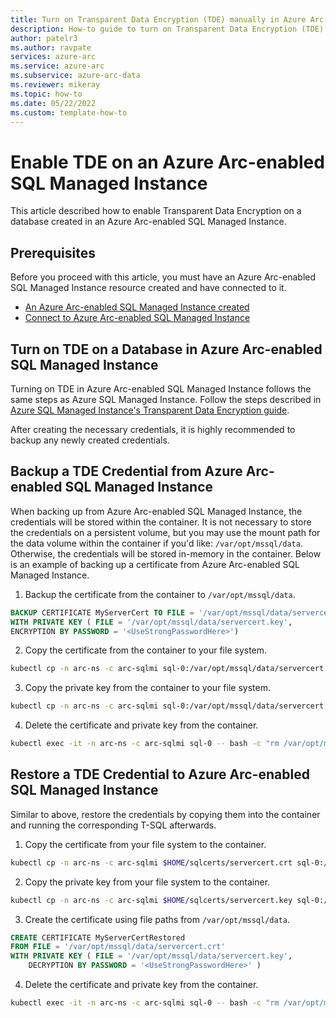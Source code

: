 ```yaml
---
title: Turn on Transparent Data Encryption (TDE) manually in Azure Arc-enabled SQL Managed Instance
description: How-to guide to turn on Transparent Data Encryption (TDE) in an Azure Arc-enabled SQL Managed Instance
author: patelr3
ms.author: ravpate
services: azure-arc
ms.service: azure-arc
ms.subservice: azure-arc-data
ms.reviewer: mikeray
ms.topic: how-to
ms.date: 05/22/2022
ms.custom: template-how-to
---
```


# Enable TDE on an Azure Arc-enabled SQL Managed Instance

This article described how to enable Transparent Data Encryption on a database created in an Azure Arc-enabled SQL Managed Instance.

## Prerequisites

Before you proceed with this article, you must have an Azure Arc-enabled SQL Managed Instance resource created and have connected to it.

- [An Azure Arc-enabled SQL Managed Instance created](./create-sql-managed-instance.md)
- [Connect to Azure Arc-enabled SQL Managed Instance](./connect-managed-instance.md)

## Turn on TDE on a Database in Azure Arc-enabled SQL Managed Instance

Turning on TDE in Azure Arc-enabled SQL Managed Instance follows the same steps as Azure SQL Managed Instance. Follow the steps described in [Azure SQL Managed Instance's Transparent Data Encryption guide](https://docs.microsoft.com/sql/relational-databases/security/encryption/transparent-data-encryption?view=sql-server-ver15#enable-tde).

After creating the necessary credentials, it is highly recommended to backup any newly created credentials.

## Backup a TDE Credential from Azure Arc-enabled SQL Managed Instance

When backing up from Azure Arc-enabled SQL Managed Instance, the credentials will be stored within the container. It is not necessary to store the credentials on a persistent volume, but you may use the mount path for the data volume within the container if you'd like: `/var/opt/mssql/data`. Otherwise, the credentials will be stored in-memory in the container.  Below is an example of backing up a certificate from Azure Arc-enabled SQL Managed Instance.

1. Backup the certificate from the container to `/var/opt/mssql/data`.

```sql
BACKUP CERTIFICATE MyServerCert TO FILE = '/var/opt/mssql/data/servercert.crt'
WITH PRIVATE KEY ( FILE = '/var/opt/mssql/data/servercert.key',
ENCRYPTION BY PASSWORD = '<UseStrongPasswordHere>')
```

2. Copy the certificate from the container to your file system.

```bash
kubectl cp -n arc-ns -c arc-sqlmi sql-0:/var/opt/mssql/data/servercert.crt $HOME/sqlcerts/servercert.crt
```

3. Copy the private key from the container to your file system.

```bash
kubectl cp -n arc-ns -c arc-sqlmi sql-0:/var/opt/mssql/data/servercert.key $HOME/sqlcerts/servercert.key
```

4. Delete the certificate and private key from the container.

```bash
kubectl exec -it -n arc-ns -c arc-sqlmi sql-0 -- bash -c "rm /var/opt/mssql/data/servercert.crt /var/opt/mssql/data/servercert.key"
```

## Restore a TDE Credential to Azure Arc-enabled SQL Managed Instance

Similar to above, restore the credentials by copying them into the container and running the corresponding T-SQL afterwards.

1. Copy the certificate from your file system to the container.

```bash
kubectl cp -n arc-ns -c arc-sqlmi $HOME/sqlcerts/servercert.crt sql-0:/var/opt/mssql/data/servercert.crt
```

2. Copy the private key from your file system to the container.

```bash
kubectl cp -n arc-ns -c arc-sqlmi $HOME/sqlcerts/servercert.key sql-0:/var/opt/mssql/data/servercert.key
```

3. Create the certificate using file paths from `/var/opt/mssql/data`.

```sql
CREATE CERTIFICATE MyServerCertRestored
FROM FILE = '/var/opt/mssql/data/servercert.crt'
WITH PRIVATE KEY ( FILE = '/var/opt/mssql/data/servercert.key',
    DECRYPTION BY PASSWORD = '<UseStrongPasswordHere>' )
```

4. Delete the certificate and private key from the container.

```bash
kubectl exec -it -n arc-ns -c arc-sqlmi sql-0 -- bash -c "rm /var/opt/mssql/data/servercert.crt /var/opt/mssql/data/servercert.key"
```
